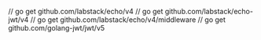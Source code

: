 // go get github.com/labstack/echo/v4
// go get github.com/labstack/echo-jwt/v4
// go get github.com/labstack/echo/v4/middleware
// go get github.com/golang-jwt/jwt/v5
